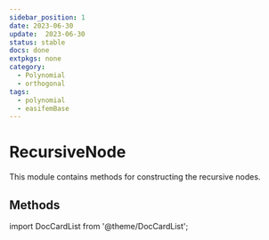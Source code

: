 ```yaml
---
sidebar_position: 1
date: 2023-06-30 
update:  2023-06-30 
status: stable
docs: done
extpkgs: none
category:
  - Polynomial
  - orthogonal
tags:
  - polynomial
  - easifemBase
---
```


# RecursiveNode

This module contains methods for constructing the recursive nodes.

## Methods

import DocCardList from '@theme/DocCardList';

<DocCardList />
